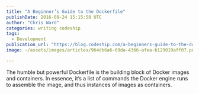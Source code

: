 ```yaml
---
title: "A Beginner’s Guide to the Dockerfile"
publishDate: 2016-08-24 15:15:58 UTC
author: "Chris Ward"
categories: writing codeship
tags:
  - Development
publication_url: "https://blog.codeship.com/a-beginners-guide-to-the-dockerfile/"
image: ~/assets/images/articles/964db6a6-69da-4366-afea-b129019aff07.png

---
```

The humble but powerful Dockerfile is the building block of Docker images and containers. In essence, it’s a list of commands the Docker engine runs to assemble the image, and thus instances of images as containers.

